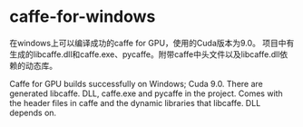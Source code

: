 # caffe-for-windows
在windows上可以编译成功的caffe for GPU，使用的Cuda版本为9.0。 项目中有生成的libcaffe.dll和caffe.exe、pycaffe。附带caffe中头文件以及libcaffe.dll依赖的动态库。

Caffe for GPU builds successfully on Windows; Cuda 9.0. There are generated libcaffe. DLL, caffe.exe and pycaffe in the project. Comes with the header files in caffe and the dynamic libraries that libcaffe. DLL depends on.
